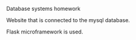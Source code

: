 Database systems homework

Website that is connected to the mysql database.

Flask microframework is used.
